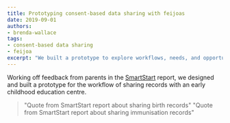 ```yaml
---
title: Prototyping consent-based data sharing with feijoas
date: 2019-09-01
authors:
- brenda-wallace
tags:
- consent-based data sharing
- feijoa
excerpt: "We built a prototype to explore workflows, needs, and opportunities for consent-based data sharing."
---
```


Working off feedback from parents in the [SmartStart]() report, we designed and built a prototype for the workflow of sharing records with an early childhood education centre.

> "Quote from SmartStart report about sharing birth records"
> "Quote from SmartStart report about sharing immunisation records"
